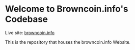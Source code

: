 # Welcome to Browncoin.info's Codebase

Live site: [browncoin.info](https://browncoin.info/)

This is the repository that houses the browncoin.info Website.
